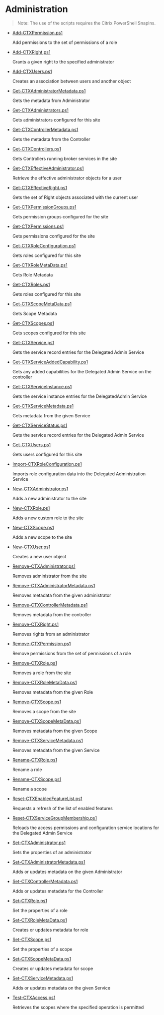 # Administration

> Note: The use of the scripts requires the Citrix PowerShell SnapIns.

+ [Add-CTXPermission.ps1](./Add-CTXPermission.ps1)

  Add permissions to the set of permissions of a role

+ [Add-CTXRight.ps1](./Add-CTXRight.ps1)

  Grants a given right to the specified administrator

+ [Add-CTXUsers.ps1](./Add-CTXUsers.ps1)

  Creates an association between users and another object

+ [Get-CTXAdministratorMetadata.ps1](./Get-CTXAdministratorMetadata.ps1)

  Gets the metadata from Administrator

+ [Get-CTXAdministrators.ps1](./Get-CTXAdministrators.ps1)

  Gets administrators configured for this site

+ [Get-CTXControllerMetadata.ps1](./Get-CTXControllerMetadata.ps1)

  Gets the metadata from the Controller

+ [Get-CTXControllers.ps1](./Get-CTXControllers.ps1)

  Gets Controllers running broker services in the site

+ [Get-CTXEffectiveAdministrator.ps1](./Get-CTXEffectiveAdministrator.ps1)

  Retrieve the effective administrator objects for a user

+ [Get-CTXEffectiveRight.ps1](./Get-CTXEffectiveRight.ps1)

  Gets the set of Right objects associated with the current user

+ [Get-CTXPermissionGroups.ps1](./Get-CTXPermissionGroups.ps1)

  Gets permission groups configured for the site

+ [Get-CTXPermissions.ps1](./Get-CTXPermissions.ps1)

  Gets permissions configured for the site

+ [Get-CTXRoleConfiguration.ps1](./Get-CTXRoleConfiguration.ps1)

  Gets roles configured for this site

+ [Get-CTXRoleMetaData.ps1](./Get-CTXRoleMetaData.ps1)

  Gets Role Metadata

+ [Get-CTXRoles.ps1](./Get-CTXRoles.ps1)

  Gets roles configured for this site

+ [Get-CTXScopeMetaData.ps1](./Get-CTXScopeMetaData.ps1)

  Gets Scope Metadata

+ [Get-CTXScopes.ps1](./Get-CTXScopes.ps1)

  Gets scopes configured for this site

+ [Get-CTXService.ps1](./Get-CTXService.ps1)

  Gets the service record entries for the Delegated Admin Service

+ [Get-CTXServiceAddedCapability.ps1](./Get-CTXServiceAddedCapability.ps1)

  Gets any added capabilities for the Delegated Admin Service on the controller

+ [Get-CTXServiceInstance.ps1](./Get-CTXServiceInstance.ps1)

  Gets the service instance entries for the DelegatedAdmin Service

+ [Get-CTXServiceMetadata.ps1](./Get-CTXServiceMetadata.ps1)

  Gets metadata from the given Service

+ [Get-CTXServiceStatus.ps1](./Get-CTXServiceStatus.ps1)

  Gets the service record entries for the Delegated Admin Service

+ [Get-CTXUsers.ps1](./Get-CTXUsers.ps1)

  Gets users configured for this site

+ [Import-CTXRoleConfiguration.ps1](./Import-CTXRoleConfiguration.ps1)

  Imports role configuration data into the Delegated Administration Service

+ [New-CTXAdministrator.ps1](./New-CTXAdministrator.ps1)

  Adds a new administrator to the site

+ [New-CTXRole.ps1](./New-CTXRole.ps1)

  Adds a new custom role to the site

+ [New-CTXScope.ps1](./New-CTXScope.ps1)

  Adds a new scope to the site

+ [New-CTXUser.ps1](./New-CTXUser.ps1)
  
  Creates a new user object

+ [Remove-CTXAdministrator.ps1](./Remove-CTXAdministrator.ps1)

  Removes administrator from the site

+ [Remove-CTXAdministratorMetadata.ps1](./Remove-CTXAdministratorMetadata.ps1)

  Removes metadata from the given administrator

+ [Remove-CTXControllerMetadata.ps1](./Remove-CTXControllerMetadata.ps1)

  Removes metadata from the controller

+ [Remove-CTXRight.ps1](./Remove-CTXRight.ps1)

  Removes rights from an administrator

+ [Remove-CTXPermission.ps1](./Remove-CTXPermission.ps1)

  Remove permissions from the set of permissions of a role

+ [Remove-CTXRole.ps1](./Remove-CTXRole.ps1)

  Removes a role from the site

+ [Remove-CTXRoleMetaData.ps1](./Remove-CTXRoleMetaData.ps1)

  Removes metadata from the given Role

+ [Remove-CTXScope.ps1](./Remove-CTXScope.ps1)

  Removes a scope from the site

+ [Remove-CTXScopeMetaData.ps1](./Remove-CTXScopeMetaData.ps1)

  Removes metadata from the given Scope

+ [Remove-CTXServiceMetadata.ps1](./Remove-CTXServiceMetadata.ps1)

  Removes metadata from the given Service

+ [Rename-CTXRole.ps1](./Rename-CTXRole.ps1)

  Rename a role

+ [Rename-CTXScope.ps1](./Rename-CTXScope.ps1)

  Rename a scope

+ [Reset-CTXEnabledFeatureList.ps1](./Reset-CTXEnabledFeatureList.ps1)

  Requests a refresh of the list of enabled features

+ [Reset-CTXServiceGroupMembership.ps1](./Reset-CTXServiceGroupMembership.ps1)

  Reloads the access permissions and configuration service locations for the Delegated Admin Service

+ [Set-CTXAdministrator.ps1](./Set-CTXAdministrator.ps1)

  Sets the properties of an administrator

+ [Set-CTXAdministratorMetadata.ps1](./Set-CTXAdministratorMetadata.ps1)

  Adds or updates metadata on the given Administrator

+ [Set-CTXControllerMetadata.ps1](./Set-CTXControllerMetadata.ps1)

  Adds or updates metadata for the Controller

+ [Set-CTXRole.ps1](./Set-CTXRole.ps1)

  Set the properties of a role

+ [Set-CTXRoleMetaData.ps1](./Set-CTXRoleMetaData.ps1)

  Creates or updates metadata for role

+ [Set-CTXScope.ps1](./Set-CTXScope.ps1)

  Set the properties of a scope

+ [Set-CTXScopeMetaData.ps1](./Set-CTXScopeMetaData.ps1)

  Creates or updates metadata for scope

+ [Set-CTXServiceMetadata.ps1](./Set-CTXServiceMetadata.ps1)

  Adds or updates metadata on the given Service

+ [Test-CTXAccess.ps1](./Test-CTXAccess.ps1)

  Retrieves the scopes where the specified operation is permitted